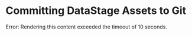 # Committing DataStage Assets to Git

Error: Rendering this content exceeded the timeout of 10 seconds.
